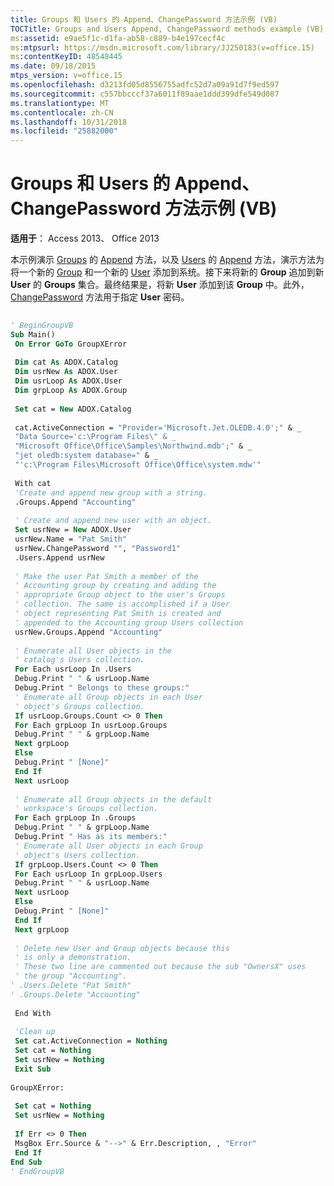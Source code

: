 ```yaml
---
title: Groups 和 Users 的 Append、ChangePassword 方法示例 (VB)
TOCTitle: Groups and Users Append, ChangePassword methods example (VB)
ms:assetid: e9ae5f1c-d1fa-ab58-c889-b4e197cecf4c
ms:mtpsurl: https://msdn.microsoft.com/library/JJ250183(v=office.15)
ms:contentKeyID: 48548445
ms.date: 09/18/2015
mtps_version: v=office.15
ms.openlocfilehash: d3213fd05d8556755adfc52d7a09a91d7f9ed597
ms.sourcegitcommit: c557bbcccf37a6011f89aae1ddd399dfe549d087
ms.translationtype: MT
ms.contentlocale: zh-CN
ms.lasthandoff: 10/31/2018
ms.locfileid: "25882000"
---
```

# <a name="groups-and-users-append-changepassword-methods-example-vb"></a>Groups 和 Users 的 Append、ChangePassword 方法示例 (VB)


**适用于**： Access 2013、 Office 2013

本示例演示 [Groups](append-method-adox-groups.md) 的 [Append](groups-collection-adox.md) 方法，以及 [Users](append-method-adox-users.md) 的 [Append](users-collection-adox.md) 方法，演示方法为将一个新的 [Group](group-object-adox.md) 和一个新的 [User](user-object-adox.md) 添加到系统。接下来将新的 **Group** 追加到新 **User** 的 **Groups** 集合。最终结果是，将新 **User** 添加到该 **Group** 中。此外， [ChangePassword](changepassword-method-adox.md) 方法用于指定 **User** 密码。

```vb 
 
' BeginGroupVB 
Sub Main() 
 On Error GoTo GroupXError 
 
 Dim cat As ADOX.Catalog 
 Dim usrNew As ADOX.User 
 Dim usrLoop As ADOX.User 
 Dim grpLoop As ADOX.Group 
 
 Set cat = New ADOX.Catalog 
 
 cat.ActiveConnection = "Provider='Microsoft.Jet.OLEDB.4.0';" & _ 
 "Data Source='c:\Program Files\" & _ 
 "Microsoft Office\Office\Samples\Northwind.mdb';" & _ 
 "jet oledb:system database=" & _ 
 "'c:\Program Files\Microsoft Office\Office\system.mdw'" 
 
 With cat 
 'Create and append new group with a string. 
 .Groups.Append "Accounting" 
 
 ' Create and append new user with an object. 
 Set usrNew = New ADOX.User 
 usrNew.Name = "Pat Smith" 
 usrNew.ChangePassword "", "Password1" 
 .Users.Append usrNew 
 
 ' Make the user Pat Smith a member of the 
 ' Accounting group by creating and adding the 
 ' appropriate Group object to the user's Groups 
 ' collection. The same is accomplished if a User 
 ' object representing Pat Smith is created and 
 ' appended to the Accounting group Users collection 
 usrNew.Groups.Append "Accounting" 
 
 ' Enumerate all User objects in the 
 ' catalog's Users collection. 
 For Each usrLoop In .Users 
 Debug.Print " " & usrLoop.Name 
 Debug.Print " Belongs to these groups:" 
 ' Enumerate all Group objects in each User 
 ' object's Groups collection. 
 If usrLoop.Groups.Count <> 0 Then 
 For Each grpLoop In usrLoop.Groups 
 Debug.Print " " & grpLoop.Name 
 Next grpLoop 
 Else 
 Debug.Print " [None]" 
 End If 
 Next usrLoop 
 
 ' Enumerate all Group objects in the default 
 ' workspace's Groups collection. 
 For Each grpLoop In .Groups 
 Debug.Print " " & grpLoop.Name 
 Debug.Print " Has as its members:" 
 ' Enumerate all User objects in each Group 
 ' object's Users collection. 
 If grpLoop.Users.Count <> 0 Then 
 For Each usrLoop In grpLoop.Users 
 Debug.Print " " & usrLoop.Name 
 Next usrLoop 
 Else 
 Debug.Print " [None]" 
 End If 
 Next grpLoop 
 
 ' Delete new User and Group objects because this 
 ' is only a demonstration. 
 ' These two line are commented out because the sub "OwnersX" uses 
 ' the group "Accounting". 
' .Users.Delete "Pat Smith" 
' .Groups.Delete "Accounting" 
 
 End With 
 
 'Clean up 
 Set cat.ActiveConnection = Nothing 
 Set cat = Nothing 
 Set usrNew = Nothing 
 Exit Sub 
 
GroupXError: 
 
 Set cat = Nothing 
 Set usrNew = Nothing 
 
 If Err <> 0 Then 
 MsgBox Err.Source & "-->" & Err.Description, , "Error" 
 End If 
End Sub 
' EndGroupVB 
```

